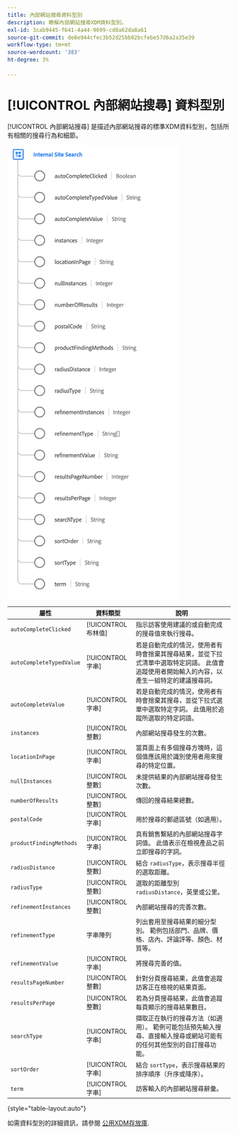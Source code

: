 ```yaml
---
title: 內部網站搜尋資料型別
description: 瞭解內部網站搜尋XDM資料型別。
exl-id: 3cab9445-f641-4a44-9699-cd8a62da8a61
source-git-commit: de8e944cfec3b52d25bb02bcfebe57d6a2a35e39
workflow-type: tm+mt
source-wordcount: '383'
ht-degree: 3%

---
```


# [!UICONTROL 內部網站搜尋] 資料型別

[!UICONTROL 內部網站搜尋] 是描述內部網站搜尋的標準XDM資料型別，包括所有相關的搜尋行為和細節。

![](../images/data-types/internal-site-search.png)

| 屬性 | 資料類型 | 說明 |
| --- | --- | --- |
| `autoCompleteClicked` | [!UICONTROL 布林值] | 指示訪客使用建議的或自動完成的搜尋值來執行搜尋。 |
| `autoCompleteTypedValue` | [!UICONTROL 字串] | 若是自動完成的情況，使用者有時會捨棄其搜尋結果，並從下拉式清單中選取特定詞語。 此值會追蹤使用者開始輸入的內容，以產生一組特定的建議搜尋詞。 |
| `autoCompleteValue` | [!UICONTROL 字串] | 若是自動完成的情況，使用者有時會捨棄其搜尋，並從下拉式選單中選取特定字詞。 此值用於追蹤所選取的特定詞語。 |
| `instances` | [!UICONTROL 整數] | 內部網站搜尋發生的次數。 |
| `locationInPage` | [!UICONTROL 字串] | 當頁面上有多個搜尋方塊時，這個值應該用於識別使用者用來搜尋的特定位置。 |
| `nullInstances` | [!UICONTROL 整數] | 未提供結果的內部網站搜尋發生次數。 |
| `numberOfResults` | [!UICONTROL 整數] | 傳回的搜尋結果總數。 |
| `postalCode` | [!UICONTROL 字串] | 用於搜尋的郵遞區號（如適用）。 |
| `productFindingMethods` | [!UICONTROL 字串] | 具有銷售繫結的內部網站搜尋字詞值。 此值表示在檢視產品之前立即搜尋的字詞。 |
| `radiusDistance` | [!UICONTROL 整數] | 結合 `radiusType`，表示搜尋半徑的選取距離。 |
| `radiusType` | [!UICONTROL 整數] | 選取的距離型別 `radiusDistance`，英里或公里。 |
| `refinementInstances` | [!UICONTROL 整數] | 內部網站搜尋的完善次數。 |
| `refinementType` | 字串陣列 | 列出套用至搜尋結果的細分型別。 範例包括部門、品牌、價格、店內、評論評等、顏色、材質等。 |
| `refinementValue` | [!UICONTROL 字串] | 將搜尋完善的值。 |
| `resultsPageNumber` | [!UICONTROL 整數] | 針對分頁搜尋結果，此值會追蹤訪客正在檢視的結果頁面。 |
| `resultsPerPage` | [!UICONTROL 整數] | 若為分頁搜尋結果，此值會追蹤每頁顯示的搜尋結果數目。 |
| `searchType` | [!UICONTROL 字串] | 擷取正在執行的搜尋方法（如適用）。 範例可能包括預先輸入搜尋、直接輸入搜尋或網站可能有的任何其他型別的自訂搜尋功能。 |
| `sortOrder` | [!UICONTROL 字串] | 結合 `sortType`，表示搜尋結果的排序順序（升序或降序）。 |
| `term` | [!UICONTROL 字串] | 訪客輸入的內部網站搜尋辭彙。 |

{style="table-layout:auto"}

如需資料型別的詳細資訊，請參閱 [公用XDM存放庫](https://github.com/adobe/xdm/blob/master/docs/reference/datatypes/internal-site-search.schema.json).

